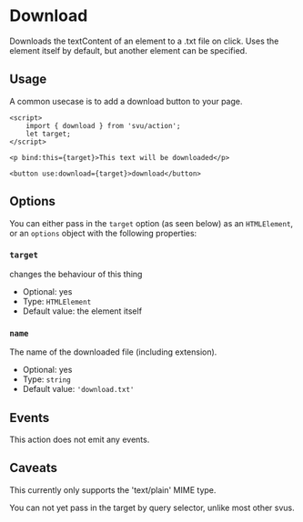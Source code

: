 # Download

Downloads the textContent of an element to a .txt file on click. Uses the element itself by default, but another element can be specified.

## Usage

A common usecase is to add a download button to your page.

```svelte
<script>
	import { download } from 'svu/action';
	let target;
</script>

<p bind:this={target}>This text will be downloaded</p>

<button use:download={target}>download</button>
```

## Options

You can either pass in the `target` option (as seen below) as an `HTMLElement`, or an `options` object with the following properties:

### `target`

changes the behaviour of this thing

- Optional: yes
- Type: `HTMLElement`
- Default value: the element itself

### `name`

The name of the downloaded file (including extension).

- Optional: yes
- Type: `string`
- Default value: `'download.txt'`

## Events

This action does not emit any events.

## Caveats

This currently only supports the 'text/plain' MIME type.

You can not yet pass in the target by query selector, unlike most other svus.

